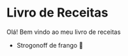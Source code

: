 #  Livro de Receitas

Olá! Bem vindo ao meu livro de receitas

- Strogonoff de frango :chicken:

  
